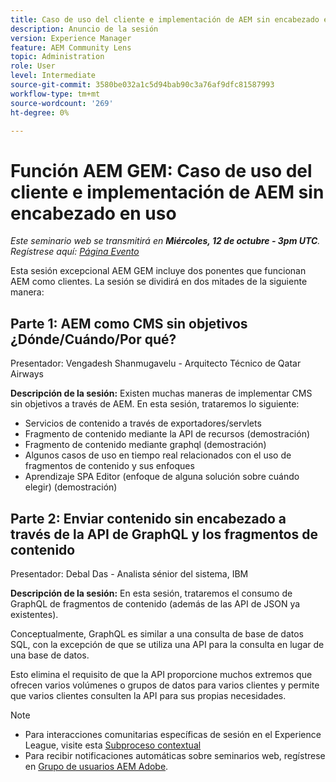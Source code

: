 ```yaml
---
title: Caso de uso del cliente e implementación de AEM sin encabezado en uso
description: Anuncio de la sesión
version: Experience Manager
feature: AEM Community Lens
topic: Administration
role: User
level: Intermediate
source-git-commit: 3580be032a1c5d94bab90c3a76af9dfc81587993
workflow-type: tm+mt
source-wordcount: '269'
ht-degree: 0%

---
```


# Función AEM GEM: Caso de uso del cliente e implementación de AEM sin encabezado en uso

*Este seminario web se transmitirá en **Miércoles, 12 de octubre - 3pm UTC**. Regístrese aquí: [Página Evento](https://adobe.ly/3dlDWjh)*

Esta sesión excepcional AEM GEM incluye dos ponentes que funcionan AEM como clientes. La sesión se dividirá en dos mitades de la siguiente manera:

## Parte 1: AEM como CMS sin objetivos ¿Dónde/Cuándo/Por qué?

Presentador: Vengadesh Shanmugavelu - Arquitecto Técnico de Qatar Airways

**Descripción de la sesión:**
Existen muchas maneras de implementar CMS sin objetivos a través de AEM.
En esta sesión, trataremos lo siguiente:

* Servicios de contenido a través de exportadores/servlets
* Fragmento de contenido mediante la API de recursos (demostración)
* Fragmento de contenido mediante graphql (demostración)
* Algunos casos de uso en tiempo real relacionados con el uso de fragmentos de contenido y sus enfoques
* Aprendizaje SPA Editor (enfoque de alguna solución sobre cuándo elegir) (demostración)

## Parte 2: Enviar contenido sin encabezado a través de la API de GraphQL y los fragmentos de contenido

Presentador: Debal Das - Analista sénior del sistema, IBM

**Descripción de la sesión:**
En esta sesión, trataremos el consumo de GraphQL de fragmentos de contenido (además de las API de JSON ya existentes).

Conceptualmente, GraphQL es similar a una consulta de base de datos SQL, con la excepción de que se utiliza una API para la consulta en lugar de una base de datos.

Esto elimina el requisito de que la API proporcione muchos extremos que ofrecen varios volúmenes o grupos de datos para varios clientes y permite que varios clientes consulten la API para sus propias necesidades.

>[!NOTE]
>
>* Para interacciones comunitarias específicas de sesión en el Experience League, visite esta [Subproceso contextual](https://adobe.ly/3r6P4nr)
>* Para recibir notificaciones automáticas sobre seminarios web, regístrese en [Grupo de usuarios AEM Adobe](https://aem-augs.adobe.com/).